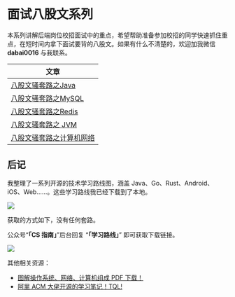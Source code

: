 # 面试八股文系列

本系列讲解后端岗位校招面试中的重点，希望帮助准备参加校招的同学快速抓住重点，在短时间内拿下面试要背的八股文。如果有什么不清楚的，欢迎加我微信**dabai0016** 与我联系。

| 文章              |
| ----------------- |
| [八股文骚套路之Java](./八股文骚套路之Java.md) |
| [八股文骚套路之MySQL](./八股文骚套路之MySQL.md) |
| [八股文骚套路之Redis](./八股文骚套路之Redis.md) |
| [八股文骚套路之 JVM](./八股文骚套路之JVM.md) |
| [八股文骚套路之计算机网络](./八股文骚套路之计算机网络.md) |

## 后记

我整理了一系列开源的技术学习路线图，涵盖 Java、Go、Rust、Android、iOS、Web......。这些学习路线我已经下载到了本地。

![](https://p1-juejin.byteimg.com/tos-cn-i-k3u1fbpfcp/149de14bf0a048feabffb211dc50125a~tplv-k3u1fbpfcp-watermark.image)

获取的方式如下，没有任何套路。

公众号“**「CS 指南」**”后台回复 “**「学习路线」**” 即可获取下载链接。

![](https://img-blog.csdnimg.cn/2021060517454068.png)

其他相关资源：

- [图解操作系统、网络、计算机组成 PDF 下载！](https://mp.weixin.qq.com/s/37o_FateHbhv8Dw5qQmIFg)
- [阿里 ACM 大佬开源的学习笔记！TQL!](https://mp.weixin.qq.com/s/7b4JDVA_s27wCLQD7SACXg)
